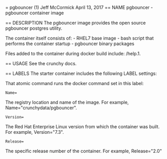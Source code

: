 = pgbouncer (1)
Jeff McCormick
April 13, 2017
== NAME
pgbouncer - pgbouncer container image

== DESCRIPTION
The pgbouncer image provides the open source pgbouncer postgres utility.

The container itself consists of:
    - RHEL7 base image
    - bash script that performs the container startup
    - pgbouncer binary packages

Files added to the container during docker build include: /help.1.

== USAGE
See the crunchy docs.


== LABELS
The starter container includes the following LABEL settings:

That atomic command runs the docker command set in this label:

`Name=`

The registry location and name of the image. For example, Name="crunchydata/pgbouncer".

`Version=`

The Red Hat Enterprise Linux version from which the container was built. For example, Version="7.3".

`Release=`

The specific release number of the container. For example, Release="2.0"

